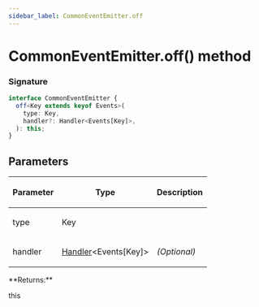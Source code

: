 ```yaml
---
sidebar_label: CommonEventEmitter.off
---
```


# CommonEventEmitter.off() method

### Signature

```typescript
interface CommonEventEmitter {
  off<Key extends keyof Events>(
    type: Key,
    handler?: Handler<Events[Key]>,
  ): this;
}
```

## Parameters

<table><thead><tr><th>

Parameter

</th><th>

Type

</th><th>

Description

</th></tr></thead>
<tbody><tr><td>

type

</td><td>

Key

</td><td>

</td></tr>
<tr><td>

handler

</td><td>

[Handler](./puppeteer.handler.md)&lt;Events\[Key\]&gt;

</td><td>

_(Optional)_

</td></tr>
</tbody></table>
**Returns:**

this
